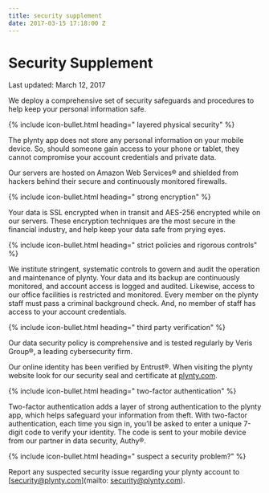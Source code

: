 ```yaml
---
title: security supplement
date: 2017-03-15 17:18:00 Z
---
```


# Security Supplement
Last updated: March 12, 2017


We deploy a comprehensive set of security safeguards and procedures to help keep your personal information safe.

{% include icon-bullet.html heading="&nbsp;layered physical security" %} 

The plynty app does not store any personal information on your mobile device. So, should someone gain access to your phone or tablet, they cannot compromise your account credentials and private data.
 
Our servers are hosted on Amazon Web Services® and shielded from hackers behind their secure and continuously monitored firewalls.
 
{% include icon-bullet.html heading="&nbsp;strong encryption" %}

Your data is SSL encrypted when in transit and AES-256 encrypted while on our servers. These encryption techniques are the most secure in the financial industry, and help keep your data safe from prying eyes.
 
{% include icon-bullet.html heading="&nbsp;strict policies and rigorous controls" %}

We institute stringent, systematic controls to govern and audit the operation and maintenance of plynty. Your data and its backup are continuously monitored, and account access is logged and audited. Likewise, access to our office facilities is restricted and monitored. Every member on the plynty staff must pass a criminal background check. And, no member of staff has access to your account credentials.
 
{% include icon-bullet.html heading="&nbsp;third party verification" %}


Our data security policy is comprehensive and is tested regularly by Veris Group®, a leading cybersecurity firm.
 
Our online identity has been verified by Entrust®.  When visiting the plynty website look for our security seal and certificate at [plynty.com](http://plynty.com). 
 
{% include icon-bullet.html heading="&nbsp;two-factor authentication" %}

Two-factor authentication adds a layer of strong authentication to the plynty app, which helps safeguard your information from theft. With two-factor authentication, each time you sign in, you’ll be asked to enter a unique 7-digit code to verify your identity.  The code is sent to your mobile device from our partner in data security, Authy®.

{% include icon-bullet.html heading="&nbsp;suspect a security problem?" %}

Report any suspected security issue regarding your plynty account to [security@plynty.com](mailto:  security@plynty.com).